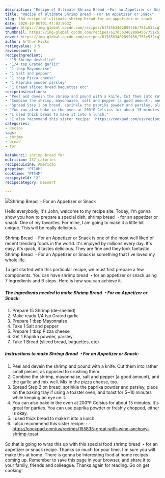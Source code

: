 ```yaml
---
description: "Recipe of Ultimate Shrimp Bread ・For an Appetizer or Snack"
title: "Recipe of Ultimate Shrimp Bread ・For an Appetizer or Snack"
slug: 184-recipe-of-ultimate-shrimp-bread-for-an-appetizer-or-snack
date: 2020-10-06T01:47:03.863Z
image: https://img-global.cpcdn.com/recipes/6176563402899456/751x532cq70/shrimp-bread-・for-an-appetizer-or-snack-recipe-main-photo.jpg
thumbnail: https://img-global.cpcdn.com/recipes/6176563402899456/751x532cq70/shrimp-bread-・for-an-appetizer-or-snack-recipe-main-photo.jpg
cover: https://img-global.cpcdn.com/recipes/6176563402899456/751x532cq70/shrimp-bread-・for-an-appetizer-or-snack-recipe-main-photo.jpg
author: Arthur Hicks
ratingvalue: 3.9
reviewcount: 6
recipeingredient:
- "15 Shrimp deshelled"
- "1/4 tsp Grated garlic"
- "1 tbsp Mayonnaise"
- "1 Salt and pepper"
- "1 tbsp Pizza cheese"
- "1 Paprika powder parsley"
- "1 Bread sliced bread baguettes etc"
recipeinstructions:
- "Peel and devein the shrimp and pound with a knife. Cut them into rather small pieces, as opposed to crushing them."
- "Combine the shrimp, mayonnaise, salt and pepper (a good amount), and the garlic and mix well. Mix in the pizza cheese, too."
- "Spread Step 2 on bread, sprinkle the paprika powder and parsley, place on the baking tray if using          a toaster oven, and toast for 5~10 minutes while keeping an eye on it."
- "You can also bake in the oven at 200°F Celsius for about 15 minutes. It&#39;s great for parties. You can use paprika powder or freshly chopped, either is okay."
- "I used thick bread to make it into a lunch."
- "I also recommend this sister recipe:  https://cookpad.com/us/recipes/155835-great-with-wine-anchovy-shrimp-toast"
categories:
- Recipe
tags:
- shrimp
- bread
- for

katakunci: shrimp bread for 
nutrition: 137 calories
recipecuisine: American
preptime: "PT10M"
cooktime: "PT54M"
recipeyield: "2"
recipecategory: Dessert

---
```



![Shrimp Bread ・For an Appetizer or Snack](https://img-global.cpcdn.com/recipes/6176563402899456/751x532cq70/shrimp-bread-・for-an-appetizer-or-snack-recipe-main-photo.jpg)

Hello everybody, it's John, welcome to my recipe site. Today, I'm gonna show you how to prepare a special dish, shrimp bread ・for an appetizer or snack. One of my favorites. For mine, I am going to make it a little bit unique. This will be really delicious.

Shrimp Bread ・For an Appetizer or Snack is one of the most well liked of recent trending foods in the world. It's enjoyed by millions every day. It's easy, it's quick, it tastes delicious. They are fine and they look fantastic. Shrimp Bread ・For an Appetizer or Snack is something that I've loved my whole life.




To get started with this particular recipe, we must first prepare a few components. You can have shrimp bread ・for an appetizer or snack using 7 ingredients and 6 steps. Here is how you can achieve it.

<!--inarticleads1-->

##### The ingredients needed to make Shrimp Bread ・For an Appetizer or Snack:

1. Prepare 15 Shrimp (de-shelled)
1. Make ready 1/4 tsp Grated garlic
1. Prepare 1 tbsp Mayonnaise
1. Take 1 Salt and pepper
1. Prepare 1 tbsp Pizza cheese
1. Get 1 Paprika powder, parsley
1. Take 1 Bread (sliced bread, baguettes, etc)




<!--inarticleads2-->

##### Instructions to make Shrimp Bread ・For an Appetizer or Snack:

1. Peel and devein the shrimp and pound with a knife. Cut them into rather small pieces, as opposed to crushing them.
1. Combine the shrimp, mayonnaise, salt and pepper (a good amount), and the garlic and mix well. Mix in the pizza cheese, too.
1. Spread Step 2 on bread, sprinkle the paprika powder and parsley, place on the baking tray if using          a toaster oven, and toast for 5~10 minutes while keeping an eye on it.
1. You can also bake in the oven at 200°F Celsius for about 15 minutes. It&#39;s great for parties. You can use paprika powder or freshly chopped, either is okay.
1. I used thick bread to make it into a lunch.
1. I also recommend this sister recipe: -  - https://cookpad.com/us/recipes/155835-great-with-wine-anchovy-shrimp-toast




So that is going to wrap this up with this special food shrimp bread ・for an appetizer or snack recipe. Thanks so much for your time. I'm sure you will make this at home. There is gonna be interesting food at home recipes coming up. Remember to save this page in your browser, and share it to your family, friends and colleague. Thanks again for reading. Go on get cooking!
